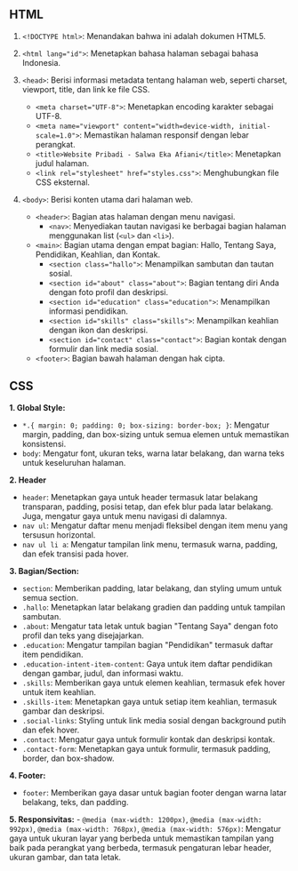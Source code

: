 ## HTML
1. `<!DOCTYPE html>`: Menandakan bahwa ini adalah dokumen HTML5.
2. `<html lang="id">`: Menetapkan bahasa halaman sebagai bahasa Indonesia.
3. `<head>`: Berisi informasi metadata tentang halaman web, seperti charset, viewport, title, dan link ke file CSS.
   - `<meta charset="UTF-8">`: Menetapkan encoding karakter sebagai UTF-8.
   - `<meta name="viewport" content="width=device-width, initial-scale=1.0">`: Memastikan halaman responsif dengan lebar perangkat.
   - `<title>Website Pribadi - Salwa Eka Afiani</title>`: Menetapkan judul halaman.
   - `<link rel="stylesheet" href="styles.css">`: Menghubungkan file CSS eksternal.

4. `<body>`: Berisi konten utama dari halaman web.
   - `<header>`: Bagian atas halaman dengan menu navigasi.
     - `<nav>`: Menyediakan tautan navigasi ke berbagai bagian halaman menggunakan list (`<ul>` dan `<li>`).
   - `<main>`: Bagian utama dengan empat bagian: Hallo, Tentang Saya, Pendidikan, Keahlian, dan Kontak.
     - `<section class="hallo">`: Menampilkan sambutan dan tautan sosial.
     - `<section id="about" class="about">`: Bagian tentang diri Anda dengan foto profil dan deskripsi.
     - `<section id="education" class="education">`: Menampilkan informasi pendidikan.
     - `<section id="skills" class="skills">`: Menampilkan keahlian dengan ikon dan deskripsi.
     - `<section id="contact" class="contact">`: Bagian kontak dengan formulir dan link media sosial.
   - `<footer>`: Bagian bawah halaman dengan hak cipta.

## CSS
**1. Global Style:**
   - `*.{ margin: 0; padding: 0; box-sizing: border-box; }`: Mengatur margin, padding, dan box-sizing untuk semua elemen untuk memastikan konsistensi.
   - `body`: Mengatur font, ukuran teks, warna latar belakang, dan warna teks untuk keseluruhan halaman.

**2. Header**
   - `header`: Menetapkan gaya untuk header termasuk latar belakang transparan, padding, posisi tetap, dan efek blur pada latar belakang. Juga, mengatur gaya untuk menu navigasi di dalamnya.
   - `nav ul`: Mengatur daftar menu menjadi fleksibel dengan item menu yang tersusun horizontal.
   - `nav ul li a`: Mengatur tampilan link menu, termasuk warna, padding, dan efek transisi pada hover.
     
**3. Bagian/Section:**
   - `section`: Memberikan padding, latar belakang, dan styling umum untuk semua section. 
   - `.hallo`: Menetapkan latar belakang gradien dan padding untuk tampilan sambutan.
   - `.about`: Mengatur tata letak untuk bagian "Tentang Saya" dengan foto profil dan teks yang disejajarkan.
   - `.education`: Mengatur tampilan bagian "Pendidikan" termasuk daftar item pendidikan.
   - `.education-intent-item-content`: Gaya untuk item daftar pendidikan dengan gambar, judul, dan informasi waktu.
   - `.skills`: Memberikan gaya untuk elemen keahlian, termasuk efek hover untuk item keahlian.
   - `.skills-item`: Menetapkan gaya untuk setiap item keahlian, termasuk gambar dan deskripsi.
   - `.social-links`: Styling untuk link media sosial dengan background putih dan efek hover.
   - `.contact`: Mengatur gaya untuk formulir kontak dan deskripsi kontak.
   - `.contact-form`: Menetapkan gaya untuk formulir, termasuk padding, border, dan box-shadow.
     
**4. Footer:**
   - `footer`: Memberikan gaya dasar untuk bagian footer dengan warna latar belakang, teks, dan padding.

**5. Responsivitas:**
    - `@media (max-width: 1200px)`, `@media (max-width: 992px)`, `@media (max-width: 768px)`, `@media (max-width: 576px)`: Mengatur gaya untuk ukuran layar yang berbeda untuk memastikan tampilan yang baik pada perangkat yang berbeda, termasuk pengaturan lebar header, ukuran gambar, dan tata letak.
